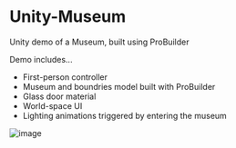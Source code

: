 # Unity-Museum
Unity demo of a Museum, built using ProBuilder

Demo includes...
- First-person controller
- Museum and boundries model built with ProBuilder
- Glass door material
- World-space UI
- Lighting animations triggered by entering the museum

![image](preview.gif)
